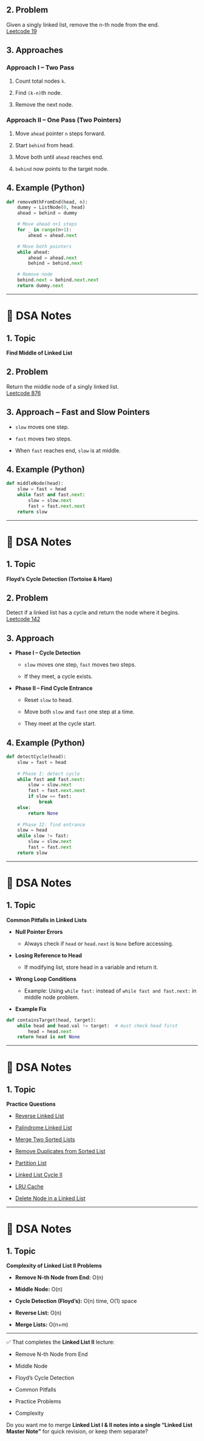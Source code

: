 ## 2. Problem

Given a singly linked list, remove the n-th node from the end.  
[Leetcode 19](https://leetcode.com/problems/remove-nth-node-from-end-of-list/)

## 3. Approaches

### Approach I – Two Pass

1. Count total nodes `k`.
    
2. Find `(k-n)`th node.
    
3. Remove the next node.
    

### Approach II – One Pass (Two Pointers)

1. Move `ahead` pointer `n` steps forward.
    
2. Start `behind` from head.
    
3. Move both until `ahead` reaches end.
    
4. `behind` now points to the target node.
    

## 4. Example (Python)

```python
def removeNthFromEnd(head, n):
    dummy = ListNode(0, head)
    ahead = behind = dummy

    # Move ahead n+1 steps
    for _ in range(n+1):
        ahead = ahead.next

    # Move both pointers
    while ahead:
        ahead = ahead.next
        behind = behind.next

    # Remove node
    behind.next = behind.next.next
    return dummy.next
```

---

# 📘 DSA Notes

## 1. Topic

**Find Middle of Linked List**

## 2. Problem

Return the middle node of a singly linked list.  
[Leetcode 876](https://leetcode.com/problems/middle-of-the-linked-list/)

## 3. Approach – Fast and Slow Pointers

- `slow` moves one step.
    
- `fast` moves two steps.
    
- When `fast` reaches end, `slow` is at middle.
    

## 4. Example (Python)

```python
def middleNode(head):
    slow = fast = head
    while fast and fast.next:
        slow = slow.next
        fast = fast.next.next
    return slow
```

---

# 📘 DSA Notes

## 1. Topic

**Floyd’s Cycle Detection (Tortoise & Hare)**

## 2. Problem

Detect if a linked list has a cycle and return the node where it begins.  
[Leetcode 142](https://leetcode.com/problems/linked-list-cycle-ii/)

## 3. Approach

- **Phase I – Cycle Detection**
    
    - `slow` moves one step, `fast` moves two steps.
        
    - If they meet, a cycle exists.
        
- **Phase II – Find Cycle Entrance**
    
    - Reset `slow` to head.
        
    - Move both `slow` and `fast` one step at a time.
        
    - They meet at the cycle start.
        

## 4. Example (Python)

```python
def detectCycle(head):
    slow = fast = head
    
    # Phase I: detect cycle
    while fast and fast.next:
        slow = slow.next
        fast = fast.next.next
        if slow == fast:
            break
    else:
        return None
    
    # Phase II: find entrance
    slow = head
    while slow != fast:
        slow = slow.next
        fast = fast.next
    return slow
```

---

# 📘 DSA Notes

## 1. Topic

**Common Pitfalls in Linked Lists**

- **Null Pointer Errors**
    
    - Always check if `head` or `head.next` is `None` before accessing.
        
- **Losing Reference to Head**
    
    - If modifying list, store head in a variable and return it.
        
- **Wrong Loop Conditions**
    
    - Example: Using `while fast:` instead of `while fast and fast.next:` in middle node problem.
        
- **Example Fix**
    

```python
def containsTarget(head, target):
    while head and head.val != target:  # must check head first
        head = head.next
    return head is not None
```

---

# 📘 DSA Notes

## 1. Topic

**Practice Questions**

- [Reverse Linked List](https://leetcode.com/problems/reverse-linked-list/)
    
- [Palindrome Linked List](https://leetcode.com/problems/palindrome-linked-list/)
    
- [Merge Two Sorted Lists](https://leetcode.com/problems/merge-two-sorted-lists/)
    
- [Remove Duplicates from Sorted List](https://leetcode.com/problems/remove-duplicates-from-sorted-list/)
    
- [Partition List](https://leetcode.com/problems/partition-list/)
    
- [Linked List Cycle II](https://leetcode.com/problems/linked-list-cycle-ii/)
    
- [LRU Cache](https://leetcode.com/problems/lru-cache/)
    
- [Delete Node in a Linked List](https://leetcode.com/problems/delete-node-in-a-linked-list/)
    

---

# 📘 DSA Notes

## 1. Topic

**Complexity of Linked List II Problems**

- **Remove N-th Node from End:** O(n)
    
- **Middle Node:** O(n)
    
- **Cycle Detection (Floyd’s):** O(n) time, O(1) space
    
- **Reverse List:** O(n)
    
- **Merge Lists:** O(n+m)
    

---

✅ That completes the **Linked List II** lecture:

- Remove N-th Node from End
    
- Middle Node
    
- Floyd’s Cycle Detection
    
- Common Pitfalls
    
- Practice Problems
    
- Complexity
    

Do you want me to merge **Linked List I & II notes into a single “Linked List Master Note”** for quick revision, or keep them separate?